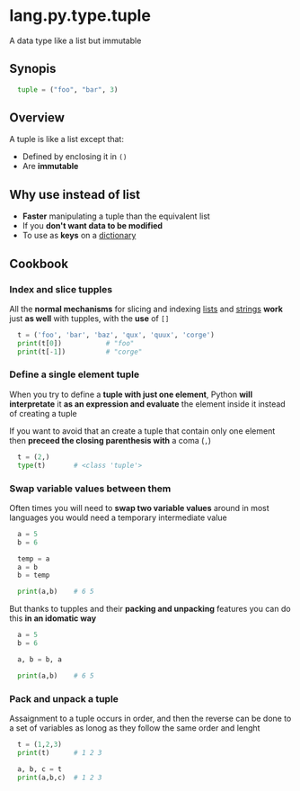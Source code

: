 # lang.py.type.tuple

A data type like a list but immutable

## Synopis

```py
  tuple = ("foo", "bar", 3)
```

## Overview

A tuple is like a list except that:

- Defined by enclosing it in `()`
- Are **immutable**

## Why use instead of list

- **Faster** manipulating a tuple than the equivalent list
- If you **don't want data to be modified**
- To use as **keys** on a [dictionary](./0loj.md)

## Cookbook

### Index and slice tupples

All the **normal mechanisms** for slicing and indexing [lists](./7cxo.md) and
[strings](./s479.md) **work** just **as well** with tupples, with the **use**
of `[]`

```py
  t = ('foo', 'bar', 'baz', 'qux', 'quux', 'corge')
  print(t[0])           # "foo"
  print(t[-1])          # "corge"
```

### Define a single element tuple

When you try to define a **tuple with just one element**, Python **will interpretate**
it **as an expression and evaluate** the element inside it instead of creating a
tuple

If you want to avoid that an create a tuple that contain only one element then
**preceed the closing parenthesis with** a coma (`,`)

```py
  t = (2,)
  type(t)       # <class 'tuple'>
```

### Swap variable values between them

Often times you will need to **swap two variable values** around in most languages
you would need a temporary intermediate value

```py
  a = 5
  b = 6

  temp = a
  a = b
  b = temp

  print(a,b)    # 6 5
```

But thanks to tupples and their **packing and unpacking** features you can do
this **in an idomatic way**

```py
  a = 5
  b = 6

  a, b = b, a

  print(a,b)    # 6 5
```

### Pack and unpack a tuple

Assaignment to a tuple occurs in order, and then the reverse can be done to a
set of variables as lonog as they follow the same order and lenght

```py
  t = (1,2,3)
  print(t)      # 1 2 3

  a, b, c = t
  print(a,b,c)  # 1 2 3
```
